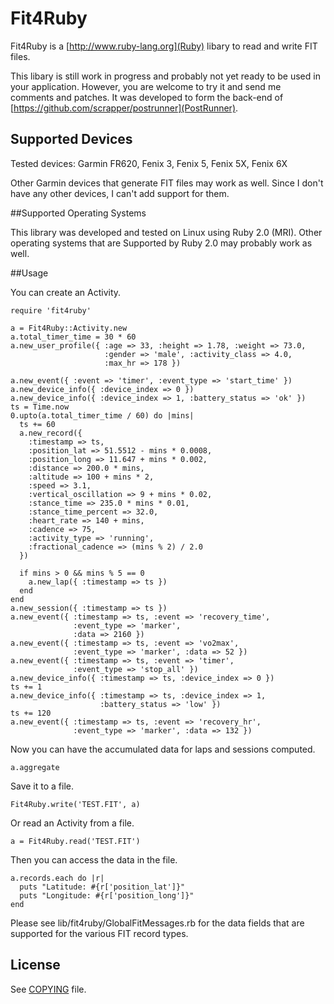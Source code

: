 # Fit4Ruby

Fit4Ruby is a [http://www.ruby-lang.org](Ruby) libary to read and
write FIT files.

This libary is still work in progress and probably not yet ready to be
used in your application. However, you are welcome to try it and send
me comments and patches. It was developed to form the back-end of
[https://github.com/scrapper/postrunner](PostRunner).

## Supported Devices

Tested devices: Garmin FR620, Fenix 3, Fenix 5, Fenix 5X, Fenix 6X

Other Garmin devices that generate FIT files may work as well. Since I
don't have any other devices, I can't add support for them.

##Supported Operating Systems

This library was developed and tested on Linux using Ruby 2.0 (MRI).
Other operating systems that are Supported by Ruby 2.0 may probably
work as well.

##Usage

You can create an Activity.

```
require 'fit4ruby'

a = Fit4Ruby::Activity.new
a.total_timer_time = 30 * 60
a.new_user_profile({ :age => 33, :height => 1.78, :weight => 73.0,
                     :gender => 'male', :activity_class => 4.0,
                     :max_hr => 178 })

a.new_event({ :event => 'timer', :event_type => 'start_time' })
a.new_device_info({ :device_index => 0 })
a.new_device_info({ :device_index => 1, :battery_status => 'ok' })
ts = Time.now
0.upto(a.total_timer_time / 60) do |mins|
  ts += 60
  a.new_record({
    :timestamp => ts,
    :position_lat => 51.5512 - mins * 0.0008,
    :position_long => 11.647 + mins * 0.002,
    :distance => 200.0 * mins,
    :altitude => 100 + mins * 2,
    :speed => 3.1,
    :vertical_oscillation => 9 + mins * 0.02,
    :stance_time => 235.0 * mins * 0.01,
    :stance_time_percent => 32.0,
    :heart_rate => 140 + mins,
    :cadence => 75,
    :activity_type => 'running',
    :fractional_cadence => (mins % 2) / 2.0
  })

  if mins > 0 && mins % 5 == 0
    a.new_lap({ :timestamp => ts })
  end
end
a.new_session({ :timestamp => ts })
a.new_event({ :timestamp => ts, :event => 'recovery_time',
              :event_type => 'marker',
              :data => 2160 })
a.new_event({ :timestamp => ts, :event => 'vo2max',
              :event_type => 'marker', :data => 52 })
a.new_event({ :timestamp => ts, :event => 'timer',
              :event_type => 'stop_all' })
a.new_device_info({ :timestamp => ts, :device_index => 0 })
ts += 1
a.new_device_info({ :timestamp => ts, :device_index => 1,
                    :battery_status => 'low' })
ts += 120
a.new_event({ :timestamp => ts, :event => 'recovery_hr',
              :event_type => 'marker', :data => 132 })
```

Now you can have the accumulated data for laps and sessions computed.

```
a.aggregate
```

Save it to a file.

```
Fit4Ruby.write('TEST.FIT', a)
```

Or read an Activity from a file.

```
a = Fit4Ruby.read('TEST.FIT')
```

Then you can access the data in the file.

```
a.records.each do |r|
  puts "Latitude: #{r['position_lat']}"
  puts "Longitude: #{r['position_long']}"
end
```

Please see lib/fit4ruby/GlobalFitMessages.rb for the data fields that
are supported for the various FIT record types.

## License

See [COPYING](COPYING) file.


